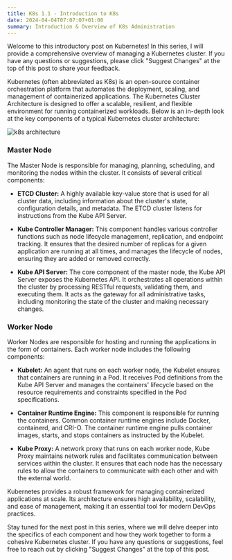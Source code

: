 ```yaml
---
title: K8s 1.1 - Introduction to K8s
date: 2024-04-04T07:07:07+01:00
summary: Introduction & Overview of K8s Administration
---
```


Welcome to this introductory post on Kubernetes! In this series, I will provide a comprehensive overview of managing a Kubernetes cluster. If you have any questions or suggestions, please click "Suggest Changes" at the top of this post to share your feedback.

Kubernetes (often abbreviated as K8s) is an open-source container orchestration platform that automates the deployment, scaling, and management of containerized applications. The Kubernetes Cluster Architecture is designed to offer a scalable, resilient, and flexible environment for running containerized workloads. Below is an in-depth look at the key components of a typical Kubernetes cluster architecture:

![k8s architecture](https://kubernetes.io/images/docs/kubernetes-cluster-architecture.svg)

### Master Node
The Master Node is responsible for managing, planning, scheduling, and monitoring the nodes within the cluster. It consists of several critical components:

- **ETCD Cluster:** A highly available key-value store that is used for all cluster data, including information about the cluster's state, configuration details, and metadata. The ETCD cluster listens for instructions from the Kube API Server.
  
- **Kube Controller Manager:** This component handles various controller functions such as node lifecycle management, replication, and endpoint tracking. It ensures that the desired number of replicas for a given application are running at all times, and manages the lifecycle of nodes, ensuring they are added or removed correctly.

- **Kube API Server:** The core component of the master node, the Kube API Server exposes the Kubernetes API. It orchestrates all operations within the cluster by processing RESTful requests, validating them, and executing them. It acts as the gateway for all administrative tasks, including monitoring the state of the cluster and making necessary changes.

### Worker Node
Worker Nodes are responsible for hosting and running the applications in the form of containers. Each worker node includes the following components:

- **Kubelet:** An agent that runs on each worker node, the Kubelet ensures that containers are running in a Pod. It receives Pod definitions from the Kube API Server and manages the containers' lifecycle based on the resource requirements and constraints specified in the Pod specifications.

- **Container Runtime Engine:** This component is responsible for running the containers. Common container runtime engines include Docker, containerd, and CRI-O. The container runtime engine pulls container images, starts, and stops containers as instructed by the Kubelet.

- **Kube Proxy:** A network proxy that runs on each worker node, Kube Proxy maintains network rules and facilitates communication between services within the cluster. It ensures that each node has the necessary rules to allow the containers to communicate with each other and with the external world.

Kubernetes provides a robust framework for managing containerized applications at scale. Its architecture ensures high availability, scalability, and ease of management, making it an essential tool for modern DevOps practices.

Stay tuned for the next post in this series, where we will delve deeper into the specifics of each component and how they work together to form a cohesive Kubernetes cluster. If you have any questions or suggestions, feel free to reach out by clicking "Suggest Changes" at the top of this post.
